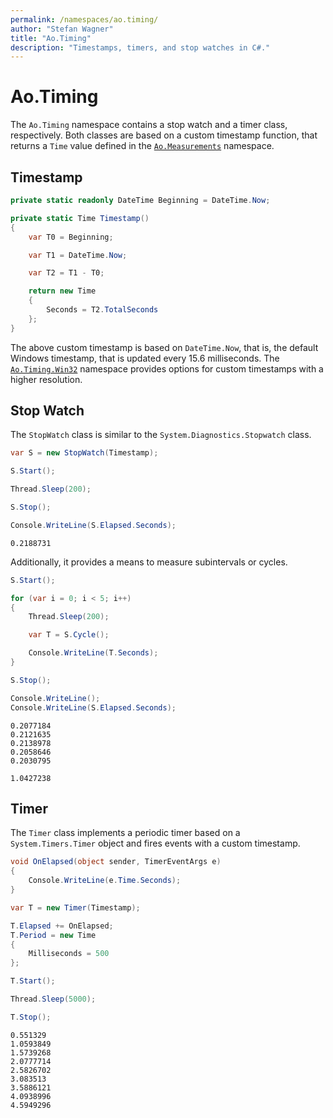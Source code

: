 ```yaml
---
permalink: /namespaces/ao.timing/
author: "Stefan Wagner"
title: "Ao.Timing"
description: "Timestamps, timers, and stop watches in C#."
---
```


# Ao.Timing

The `Ao.Timing` namespace contains a stop watch and a timer class, respectively. Both classes are based on a custom timestamp function, that returns a `Time` value defined in the [`Ao.Measurements`](ao.measurements.md) namespace.

## Timestamp

```csharp
private static readonly DateTime Beginning = DateTime.Now;

private static Time Timestamp()
{
    var T0 = Beginning;

    var T1 = DateTime.Now;

    var T2 = T1 - T0;

    return new Time 
    {
        Seconds = T2.TotalSeconds
    };
}
```

The above custom timestamp is based on `DateTime.Now`, that is, the default Windows timestamp, that is updated every 15.6 milliseconds. The [`Ao.Timing.Win32`](ao.timing.win32.md) namespace provides options for custom timestamps with a higher resolution.

## Stop Watch

The `StopWatch` class is similar to the `System.Diagnostics.Stopwatch` class. 

```csharp
var S = new StopWatch(Timestamp);

S.Start();

Thread.Sleep(200);

S.Stop();

Console.WriteLine(S.Elapsed.Seconds);
```

```console
0.2188731
```

Additionally, it provides a means to measure subintervals or cycles.

```csharp
S.Start();

for (var i = 0; i < 5; i++)
{
    Thread.Sleep(200);

    var T = S.Cycle();

    Console.WriteLine(T.Seconds);
}

S.Stop();

Console.WriteLine();
Console.WriteLine(S.Elapsed.Seconds);
```

```console
0.2077184
0.2121635
0.2138978
0.2058646
0.2030795

1.0427238
```

## Timer

The `Timer` class implements a periodic timer based on a `System.Timers.Timer` object and fires events with a custom timestamp.

```csharp
void OnElapsed(object sender, TimerEventArgs e)
{
    Console.WriteLine(e.Time.Seconds);
}
```

```csharp
var T = new Timer(Timestamp);

T.Elapsed += OnElapsed;
T.Period = new Time 
{ 
    Milliseconds = 500
};

T.Start();

Thread.Sleep(5000);

T.Stop();
```

```console
0.551329
1.0593849
1.5739268
2.0777714
2.5826702
3.083513
3.5886121
4.0938996
4.5949296
```
